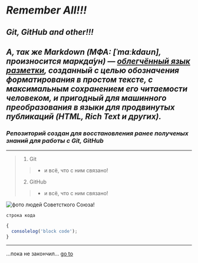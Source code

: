 # *<a id="title1">Remember All!!!</a>*
## *Git, GitHub and other!!!*
## *А, так же Markdown (МФА: [ˈmɑːkdaʊn], произносится маркда́ун) — [облегчённый язык разметки](https://ru.wikipedia.org/wiki/%D0%AF%D0%B7%D1%8B%D0%BA_%D1%80%D0%B0%D0%B7%D0%BC%D0%B5%D1%82%D0%BA%D0%B8#%D0%9E%D0%B1%D0%BB%D0%B5%D0%B3%D1%87%D1%91%D0%BD%D0%BD%D1%8B%D0%B5_%D1%8F%D0%B7%D1%8B%D0%BA%D0%B8_%D1%80%D0%B0%D0%B7%D0%BC%D0%B5%D1%82%D0%BA%D0%B8), созданный с целью обозначения форматирования в простом тексте, с максимальным сохранением его читаемости человеком, и пригодный для машинного преобразования в языки для продвинутых публикаций (HTML, Rich Text и других).*
### *Репозиторий создан для восстановления ранее полученых <b><em>знаний</em></b> для работы с Git, GitHub*
---
>1. Git
   >>- и всё, что с ним связано!
>2. GitHub
   >>- и всё, что с ним связано!

![фото людей Советсткого Союза!](https://735606.selcdn.ru/thumbnails/photos/9/j/1/9j15404662f115fc_1024.jpg)

`строка кода`

```javascript
{
  consolelog('block code');
}
```
---
...пока не закончил... [go to](#title1)
